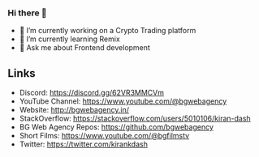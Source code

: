 ### Hi there 👋

<!--
**kirandash/kirandash** is a ✨ _special_ ✨ repository because its `README.md` (this file) appears on your GitHub profile.

Here are some ideas to get you started:

- 🔭 I’m currently working on ...
- 🌱 I’m currently learning ...
- 👯 I’m looking to collaborate on ...
- 🤔 I’m looking for help with ...
- 💬 Ask me about ...
- 📫 How to reach me: ...
- 😄 Pronouns: ...
- ⚡ Fun fact: ...
-->

- 🔭 I’m currently working on a Crypto Trading platform
- 🌱 I’m currently learning Remix
- 💬 Ask me about Frontend development

## Links
- Discord: https://discord.gg/62VR3MMCVm
- YouTube Channel: https://www.youtube.com/@bgwebagency
- Website: http://bgwebagency.in/
- StackOverflow: https://stackoverflow.com/users/5010106/kiran-dash
- BG Web Agency Repos: https://github.com/bgwebagency
- Short Films: https://www.youtube.com/@bgfilmstv
- Twitter: https://twitter.com/kirankdash
